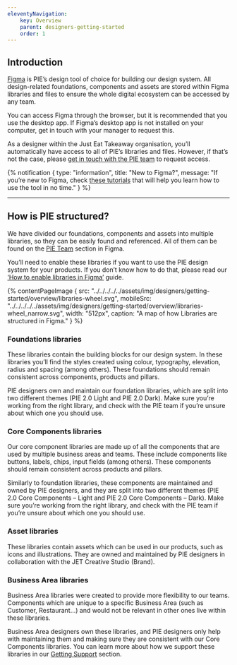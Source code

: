 ```yaml
---
eleventyNavigation:
    key: Overview
    parent: designers-getting-started
    order: 1
---
```


## Introduction

[Figma](https://www.figma.com/ui-design-tool) is PIE’s design tool of choice for building our design system. All design-related foundations, components and assets are stored within Figma libraries and files to ensure the whole digital ecosystem can be accessed by any team.

You can access Figma through the browser, but it is recommended that you use the desktop app. If Figma’s desktop app is not installed on your computer, get in touch with your manager to request this.

As a designer within the Just Eat Takeaway organisation, you’ll automatically have access to all of PIE’s libraries and files. However, if that’s not the case, please [get in touch with the PIE team]() to request access.

{% notification {
type: "information",
title: "New to Figma?",
message: "If you’re new to Figma, check [these tutorials](https://www.figma.com/resources/learn-design/?fuid=1093444461414143879) that will help you learn how to use the tool in no time."
} %}

---

## How is PIE structured?

We have divided our foundations, components and assets into multiple libraries, so they can be easily found and referenced. All of them can be found on the [PIE Team]() section in Figma.

You’ll need to enable these libraries if you want to use the PIE design system for your products. If you don’t know how to do that, please read our [‘How to enable libraries in Figma’]() guide.


{% contentPageImage {
src: "../../../../../assets/img/designers/getting-started/overview/libraries-wheel.svg",
mobileSrc: "../../../../../assets/img/designers/getting-started/overview/libraries-wheel_narrow.svg",
width: "512px",
caption: "A map of how Libraries are structured in Figma."
} %}


### Foundations libraries

These libraries contain the building blocks for our design system. In these libraries you’ll find the styles created using colour, typography, elevation, radius and spacing (among others). These foundations should remain consistent across components, products and pillars.

PIE designers own and maintain our foundation libraries, which are split into two different themes (PIE 2.0 Light and PIE 2.0 Dark). Make sure you’re working from the right library, and check with the PIE team if you’re unsure about which one you should use.

### Core Components libraries

Our core component libraries are made up of all the components that are used by multiple business areas and teams. These include components like buttons, labels, chips, input fields (among others). These components should remain consistent across products and pillars.

Similarly to foundation libraries, these components are maintained and owned by PIE designers, and they are split into two different themes (PIE 2.0 Core Components – Light and PIE 2.0 Core Components – Dark). Make sure you’re working from the right library, and check with the PIE team if you’re unsure about which one you should use.

### Asset libraries

These libraries contain assets which can be used in our products, such as icons and illustrations. They are owned and maintained by PIE designers in collaboration with the JET Creative Studio (Brand).

### Business Area libraries

Business Area libraries were created to provide more flexibility to our teams. Components which are unique to a specific Business Area (such as Customer, Restaurant…) and would not be relevant in other ones live within these libraries.

Business Area designers own these libraries, and PIE designers only help with maintaining them and making sure they are consistent with our Core Components libraries. You can learn more about how we support these libraries in our [Getting Support]() section.
